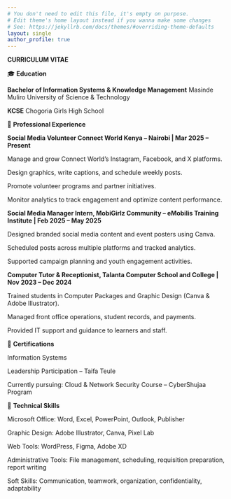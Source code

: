 ```yaml
---
# You don't need to edit this file, it's empty on purpose.
# Edit theme's home layout instead if you wanna make some changes
# See: https://jekyllrb.com/docs/themes/#overriding-theme-defaults
layout: single
author_profile: true
---
```

**CURRICULUM VITAE**


🎓 **Education**

**Bachelor of Information Systems & Knowledge Management**
Masinde Muliro University of Science & Technology 

**KCSE**
Chogoria Girls High School 

💼 **Professional Experience**

**Social Media Volunteer Connect World Kenya – Nairobi | Mar 2025 – Present**

Manage and grow Connect World’s Instagram, Facebook, and X platforms.

Design graphics, write captions, and schedule weekly posts.

Promote volunteer programs and partner initiatives.

Monitor analytics to track engagement and optimize content performance.


**Social Media Manager Intern, MobiGirlz Community – eMobilis Training Institute | Feb 2025 – May 2025**

Designed branded social media content and event posters using Canva.

Scheduled posts across multiple platforms and tracked analytics.

Supported campaign planning and youth engagement activities.

**Computer Tutor & Receptionist, Talanta Computer School and College | Nov 2023 – Dec 2024**

Trained students in Computer Packages and Graphic Design (Canva & Adobe Illustrator).

Managed front office operations, student records, and payments.

Provided IT support and guidance to learners and staff.


📜 **Certifications**

Information Systems 

Leadership Participation – Taifa Teule

Currently pursuing: Cloud & Network Security Course – CyberShujaa Program


🧠 **Technical Skills**

Microsoft Office: Word, Excel, PowerPoint, Outlook, Publisher

Graphic Design: Adobe Illustrator, Canva, Pixel Lab

Web Tools: WordPress, Figma, Adobe XD

Administrative Tools: File management, scheduling, requisition preparation, report writing

Soft Skills: Communication, teamwork, organization, confidentiality, adaptability


